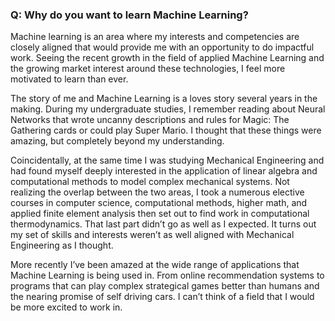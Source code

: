 ### Q: Why do you want to learn Machine Learning?

Machine learning is an area where my interests and competencies are closely aligned that would provide me with an opportunity to do impactful work. Seeing the recent growth in the field of applied Machine Learning and the growing market interest around these technologies, I feel more motivated to learn than ever.

The story of me and Machine Learning is a loves story several years in the making. During my undergraduate studies, I remember reading about Neural Networks that wrote uncanny descriptions and rules for Magic: The Gathering cards or could play Super Mario. I thought that these things were amazing, but completely beyond my understanding. 

Coincidentally, at the same time I was studying Mechanical Engineering and had found myself deeply interested in the application of linear algebra and computational methods to model complex mechanical systems. Not realizing the overlap between the two areas, I took a numerous elective courses in computer science, computational methods, higher math, and applied finite element analysis then set out to find work in computational thermodynamics. That last part didn’t go as well as I expected. It turns out my set of skills and interests weren’t as well aligned with Mechanical Engineering as I thought.

More recently I’ve been amazed at the wide range of applications that Machine Learning is being used in. From online recommendation systems to programs that can play complex strategical games better than humans and the nearing promise of self driving cars. I can’t think of a field that I would be more excited to work in.
